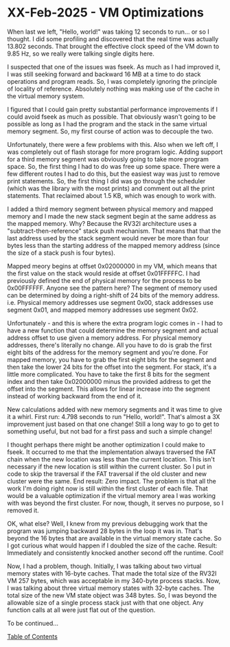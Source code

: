 # XX-Feb-2025 - VM Optimizations

When last we left, "Hello, world!" was taking 12 seconds to run... or so I thought.  I did some profiling and discovered that the real time was actually 13.802 seconds.  That brought the effective clock speed of the VM down to 9.85 Hz, so we really were talking single digits here.

I suspected that one of the issues was fseek.  As much as I had improved it, I was still seeking forward and backward 16 MB at a time to do stack operations and program reads.  So, I was completely ignoring the principle of locality of reference.  Absolutely nothing was making use of the cache in the virtual memory system.

I figured that I could gain pretty substantial performance improvements if I could avoid fseek as much as possible.  That obviously wasn't going to be possible as long as I had the program and the stack in the same virtual memory segment.  So, my first course of action was to decouple the two.

Unfortunately, there were a few problems with this.  Also when we left off, I was completely out of flash storage for more program logic.  Adding support for a third memory segment was obviously going to take more program space.  So, the first thing I had to do was free up some space.  There were a few different routes I had to do this, but the easiest way was just to remove print statements.  So, the first thing I did was go through the scheduler (which was the library with the most prints) and comment out all the print statements.  That reclaimed about 1.5 KB, which was enough to work with.

I added a third memory segment between physical memory and mapped memory and I made the new stack segment begin at the same address as the mapped memory.  Why?  Because the RV32I architecture uses a "subtract-then-reference" stack push mechanism.  That means that that the last address used by the stack segment would never be more than four bytes less than the starting address of the mapped memory address (since the size of a stack push is four bytes).

Mapped meory begins at offset 0x02000000 in my VM, which means that the first value on the stack would reside at offset 0x01FFFFFC.  I had previously defined the end of physical memory for the process to be 0x00FFFFFF.  Anyone see the pattern here?  The segment of memory used can be determined by doing a right-shift of 24 bits of the memory address.  i.e. Physical memory addresses use segment 0x00, stack addresses use segment 0x01, and mapped memory addresses use segment 0x02.

Unfortunately - and this is where the extra program logic comes in - I had to have a new function that could determine the memory segment and actual address offset to use given a memory address.  For physical memory addresses, there's literally no change.  All you have to do is grab the first eight bits of the address for the memory segment and you're done.  For mapped memory, you have to grab the first eight bits for the segment and then take the lower 24 bits for the offset into the segment.  For stack, it's a little more complicated.  You have to take the first 8 bits for the segment index and then take 0x02000000 minus the provided address to get the offset into the segment.  This allows for linear increase into the segment instead of working backward from the end of it.

New calculations added with new memory segments and it was time to give it a whirl.  First run:  4.798 seconds to run "Hello, world!".  That's almost a 3X improvement just based on that one change!  Still a long way to go to get to something useful, but not bad for a first pass and such a simple change!

I thought perhaps there might be another optimization I could make to fseek.  It occurred to me that the implementation always traversed the FAT chain when the new location was less than the current location.  This isn't necessary if the new location is still within the current cluster.  So I put in code to skip the traversal if the FAT traversal if the old cluster and new cluster were the same.  End result:  Zero impact.  The problem is that all the work I'm doing right now is still within the first cluster of each file.  That would be a valuable optimization if the virtual memory area I was working with was beyond the first cluster.  For now, though, it serves no purpose, so I removed it.

OK, what else?  Well, I knew from my previous debugging work that the program was jumping backward 28 bytes in the loop it was in.  That's beyond the 16 bytes that are available in the virtual memory state cache.  So I got curious what would happen if I doubled the size of the cache.  Result:  Immediately and consistently knocked another second off the runtime.  Cool!

Now, I had a problem, though.  Initially, I was talking about two virtual memory states with 16-byte caches.  That made the total size of the RV32I VM 257 bytes, which was acceptable in my 340-byte process stacks.  Now, I was talking about three virtual memory states with 32-byte caches.  The total size of the new VM state object was 348 bytes.  So, I was beyond the allowable size of a single process stack just with that one object.  Any function calls at all were just flat out of the question.

To be continued...

[Table of Contents](.)
